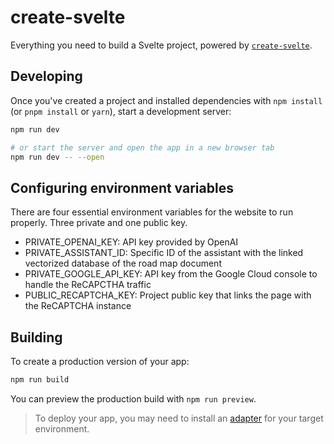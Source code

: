 # create-svelte

Everything you need to build a Svelte project, powered by [`create-svelte`](https://github.com/sveltejs/kit/tree/main/packages/create-svelte).

## Developing

Once you've created a project and installed dependencies with `npm install` (or `pnpm install` or `yarn`), start a development server:

```bash
npm run dev

# or start the server and open the app in a new browser tab
npm run dev -- --open
```
## Configuring environment variables

There are four essential environment variables for the website to run properly. Three private and one public key.

* PRIVATE_OPENAI_KEY: API key provided by OpenAI
* PRIVATE_ASSISTANT_ID: Specific ID of the assistant with the linked vectorized database of the road map document
* PRIVATE_GOOGLE_API_KEY: API key from the Google Cloud console to handle the ReCAPCTHA traffic
* PUBLIC_RECAPTCHA_KEY: Project public key that links the page with the ReCAPTCHA instance

## Building

To create a production version of your app:

```bash
npm run build
```

You can preview the production build with `npm run preview`.

> To deploy your app, you may need to install an [adapter](https://kit.svelte.dev/docs/adapters) for your target environment.
